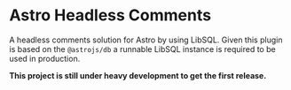 # Astro Headless Comments

A headless comments solution for Astro by using LibSQL.
Given this plugin is based on the `@astrojs/db` a runnable LibSQL instance is required to be used in production.

**This project is still under heavy development to get the first release.**
